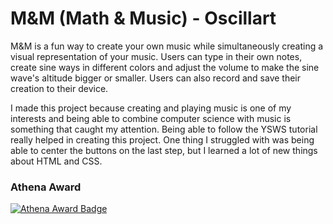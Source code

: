 # M&M (Math & Music) - Oscillart
M&M is a fun way to create your own music while simultaneously creating a visual representation of your music. Users can type in their own notes, create sine ways in different colors and adjust the volume to make the sine wave's altitude bigger or smaller. Users can also record and save their creation to their device. 

I made this project because creating and playing music is one of my interests and being able to combine computer science with music is something that caught my attention. Being able to follow the YSWS tutorial really helped in creating this project. One thing I struggled with was being able to center the buttons on the last step, but I learned a lot of new things about HTML and CSS. 

### Athena Award
[![Athena Award Badge](https://img.shields.io/endpoint?url=https%3A%2F%2Faward.athena.hackclub.com%2Fapi%2Fbadge)](https://award.athena.hackclub.com?utm_source=readme) 